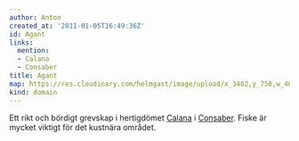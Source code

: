```yaml
---
author: Anton
created_at: '2011-01-05T16:49:36Z'
id: Agant
links:
  mention:
  - Calana
  - Consaber
title: Agant
map: https://res.cloudinary.com/helmgast/image/upload/x_3482,y_758,w_400,h_400,c_crop/v1603129757/uploaded/Mundana-extra.jpg
kind: domain
---
```


Ett rikt och bördigt grevskap i hertigdömet [Calana] i [Consaber]. Fiske är mycket viktigt för det
kustnära området.

  [Calana]: Calana
  [Consaber]: Consaber
